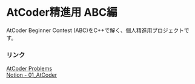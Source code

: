 # AtCoder精進用 ABC編
AtCoder Beginner Contest (ABC)をC++で解く、個人精進用プロジェクトです。

### リンク
[AtCoder Problems](https://kenkoooo.com/atcoder/#/table/Jikky1618)  
[Notion - 01_AtCoder](https://www.notion.so/01_Atcoder-2a3deb8db583488c89873d1cab66d867)